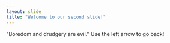 ```yaml
---
layout: slide
title: "Welcome to our second slide!"
---
```

"Boredom and drudgery are evil."
Use the left arrow to go back!
